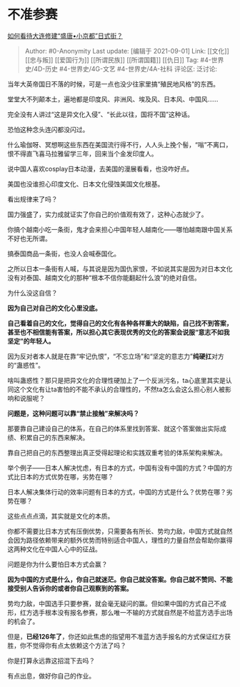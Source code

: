 # 不准参赛
[如何看待大连修建“盛唐•小京都”日式街？](https://www.zhihu.com/question/482016001/answer/2096567425)

> Author: #0-Anonymity
> Last update: [编辑于 2021-09-01]
> Link: [[文化]] [[忠与叛]] [[爱国行为]] [[所谓民族]] [[所谓国籍]] [[仇日]]
> Tag: #4-世界史/4D-历史 #4-世界史/4G-文艺 #4-世界史/4A-社科
> 评论区:
> 泛讨论:

当年大英帝国日不落的时候，可是一点也没少往家里搞“殖民地风格”的东西。

堂堂大不列颠本土，遍地都是印度风、非洲风、埃及风、日本风、中国风……

完全没有人讲过“这是异文化入侵”、“长此以往，国将不国”这种话。

恐怕这种念头连闪都没闪过。

什么瑜伽呀、冥想啊这些东西在美国流行得不行，人人头上挽个髻，“嗡”不离口，恨不得直飞喜马拉雅留学三年，回来当个金发印度人。

说中国人喜欢cosplay日本动漫，去美国的漫展看看，也没咋好点。

美国也没谁担心印度文化、日本文化侵蚀美国文化根基。

看出规律来了吗？

国力强盛了，实力成就证实了你自己的价值观有效了，这种心态就少了。

你搞个越南小吃一条街，鬼才会来担心中国年轻人越南化——哪怕越南跟中国关系不好也无所谓。

搞泰国商品一条街，也没人会喊泰国化。

之所以日本一条街有人喊，与其说是因为国仇家恨，不如说其实是因为对日本文化没有对泰国、越南文化的那种“根本不信你能翻起什么浪”的绝对自信。

为什么没这自信？

**因为自己对自己的文化心里没底。**

**自己看着自己的文化，觉得自己的文化有各种各样重大的缺陷，自己找不到答案，甚至也不相信能有答案，所以担心其它表现优秀的文化的答案会说服“意志不如我坚定”的年轻人。**

因为反对者本人就是在靠“牢记仇恨”，“不忘立场”和“坚定的意志力”**纯硬扛**对方的“蛊惑性”。

啥叫蛊惑性？那只是把异文化的合理性硬加上了一个反派污名，ta心底里其实是认同这个文化有让ta害怕的不能不承认的合理性的，不然ta怎么会这么担心别人被影响和说服呢？

**问题是，这种问题可以靠“禁止接触”来解决吗？**

那要靠自己建设自己的体系，在自己的体系里找到答案、就这个答案做出实际成绩、积累自己的东西来解决。

靠自己把自己的东西整理出真正受得起理论和实践双重考验的体系架构来解决。

举个例子——日本人解决忧虑，有日本的方式，中国有没有中国的方式？中国的方式比日本的方式优势在哪，劣势在哪？

日本人解决集体行动的效率问题有日本的方式，中国的方式是什么？优势在哪？劣势在哪？

这些点点点滴，其实就是文化的本质。

你都不需要比日本方式有压倒优势，只需要各有所长、势均力敌，中国方式就自然会因为路径依赖带来的额外优势而特别适合中国人，理性的力量自然会帮助你赢得这两种文化在中国人心中的征战。

问题是你为什么要怕日本方式会赢？

**因为中国的方式是什么，你自己就迷茫。你自己就没答案。你自己就不赞同、不能接受别人告诉你的或者你自己观察到的答案。**

势均力敌，中国选手只要参赛，就会毫无疑问的赢。但如果中国的方式自己不成形，红方选手根本没有报名参赛，那么唯一不输的方式就自然是不给蓝方选手出场的机会了。

但是，**已经126年了**，你还如此焦虑的指望用不准蓝方选手报名的方式保证红方获胜，你不觉得你有点太依赖这个方法了吗？

你是打算永远靠这招混下去吗？

有点出息，做好你自己的作业。
